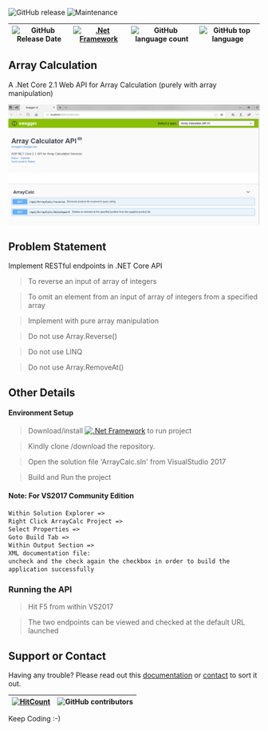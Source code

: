  
![GitHub release](https://img.shields.io/github/release/singhrahulnet/ArrayCalculation.svg?style=for-the-badge) ![Maintenance](https://img.shields.io/maintenance/yes/2018.svg?style=for-the-badge)

![GitHub Release Date](https://img.shields.io/github/release-date/singhrahulnet/ArrayCalculation.svg?style=plastic) |[![.Net Framework](https://img.shields.io/badge/DotNet-Framework_2.1-blue.svg?style=plastic)](https://www.microsoft.com/net/download/dotnet-core/2.1) | ![GitHub language count](https://img.shields.io/github/languages/count/singhrahulnet/ArrayCalculation.svg?style=plastic)| ![GitHub top language](https://img.shields.io/github/languages/top/singhrahulnet/ArrayCalculation.svg) 
| ---        | ---      | ---       | --- |
## Array Calculation
A .Net Core 2.1 Web API for Array Calculation (purely with array manipulation)

<img width="1469" alt="Array Calculation API" src="https://github.com/singhrahulnet/ArrayCalculation/blob/master/swagger.PNG">

## Problem Statement
Implement RESTful endpoints in .NET Core API 
> To reverse an input of array of integers 

> To omit an element from an input of array of integers from a specified array

> Implement with pure array manipulation

> Do not use Array.Reverse()

> Do not use LINQ

> Do not use Array.RemoveAt()

## Other Details

#### Environment Setup

> Download/install [![.Net Framework](https://img.shields.io/badge/DotNet-Framework_2.1-blue.svg?style=plastic)](https://www.microsoft.com/net/download/dotnet-core/2.1) to run project   
 

>   Kindly clone /download the repository.

>   Open the solution file 'ArrayCalc.sln' from VisualStudio 2017

>   Build and Run the project
#### Note: For VS2017 Community Edition
~~~
Within Solution Explorer => 
Right Click ArrayCalc Project => 
Select Properties => 
Goto Build Tab => 
Within Output Section => 
XML documentation file: 
uncheck and the check again the checkbox in order to build the application successfully
~~~

### Running the API
> Hit F5 from within VS2017

>The two endpoints can be viewed and checked at the default URL launched


## Support or Contact

Having any trouble? Please read out this [documentation](https://github.com/singhrahulnet/ArrayCalculation/blob/master/README.md) or [contact](mailto:singh.rahul.net@gmail.com) to sort it out.

 [![HitCount](http://hits.dwyl.io/singhrahulnet/ArrayCalculation/projects/1.svg)](http://hits.dwyl.io/singhrahulnet/ArrayCalculation/projects/1) | ![GitHub contributors](https://img.shields.io/github/contributors/singhrahulnet/ArrayCalculation.svg?style=plastic)|
 | --- | --- |
 
Keep Coding :-) 
